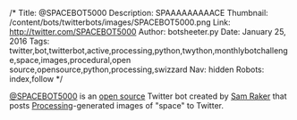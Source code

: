 /*
Title: @SPACEBOT5000
Description: SPAAAAAAAAACE
Thumbnail: /content/bots/twitterbots/images/SPACEBOT5000.png
Link: http://twitter.com/SPACEBOT5000
Author: botsheeter.py
Date: January 25, 2016
Tags: twitter,bot,twitterbot,active,processing,python,twython,monthlybotchallenge,space,images,procedural,open source,opensource,python,processing,swizzard
Nav: hidden
Robots: index,follow
*/

[@SPACEBOT5000](https://twitter.com/SPACEBOT5000) is an [open source](https://github.com/swizzard/spacebot5000) Twitter bot created by [Sam Raker](https://twitter.com/swizzard) that posts [Processing](https://processing.org/)-generated images of "space" to Twitter.
